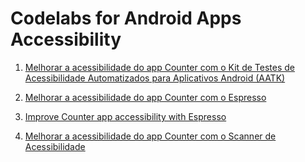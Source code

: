 # Codelabs for Android Apps Accessibility

1. [Melhorar a acessibilidade do app Counter com o Kit de Testes de Acessibilidade Automatizados para Aplicativos Android (AATK)](acessibilidade-android-com-testes-automatizados)

2. [Melhorar a acessibilidade do app Counter com o Espresso](acessibilidade-android-com-espresso)

3. [Improve Counter app accessibility with Espresso](https://developer.android.com/codelabs/a11y-testing-espresso)

4. [Melhorar a acessibilidade do app Counter com o Scanner de Acessibilidade](https://developer.android.com/codelabs/starting-android-accessibility?hl=pt-br)
